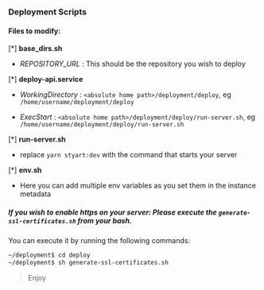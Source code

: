### Deployment Scripts

#### Files to modify:

[*] **base_dirs.sh**

-  *REPOSITORY_URL* :  This should be the repository you wish to deploy

[*] **deploy-api.service**

- *WorkingDirectory* : 
`<absolute home path>/deployment/deploy`, eg `/home/username/deployment/deploy`

- *ExecStart* :
`<absolute home path>/deployment/deploy/run-server.sh`, eg `/home/username/deployment/deploy/run-server.sh`

[*] **run-server.sh**
- replace  `yarn styart:dev` with the command that starts your server

[*] **env.sh**
- Here you can add multiple env variables as you set them in the instance metadata


##### If you wish to enable https on your server: Please execute the `generate-ssl-certificates.sh` from your bash.
You can execute it by running the following commands:
```bash
~/deployment$ cd deploy
~/deployment$ sh generate-ssl-certificates.sh
``` 

> Enjoy  

